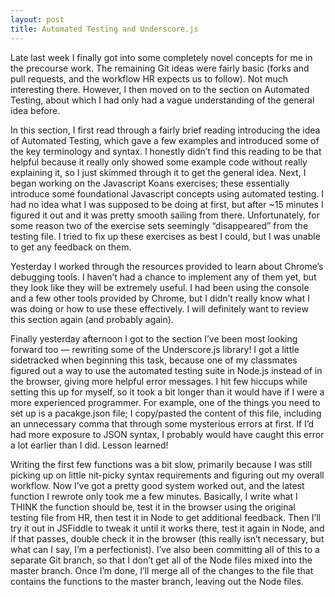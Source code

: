```yaml
---
layout: post
title: Automated Testing and Underscore.js
---
```


Late last week I finally got into some completely novel concepts for me in the precourse work. The remaining Git ideas were fairly basic (forks and pull requests, and the workflow HR expects us to follow). Not much interesting there. However, I then moved on to the section on Automated Testing, about which I had only had a vague understanding of the general idea before.

In this section, I first read through a fairly brief reading introducing the idea of Automated Testing, which gave a few examples and introduced some of the key terminology and syntax. I honestly didn’t find this reading to be that helpful because it really only showed some example code without really explaining it, so I just skimmed through it to get the general idea. Next, I began working on the Javascript Koans exercises; these essentially introduce some foundational Javascript concepts using automated testing. I had no idea what I was supposed to be doing at first, but after ~15 minutes I figured it out and it was pretty smooth sailing from there. Unfortunately, for some reason two of the exercise sets seemingly “disappeared” from the testing file. I tried to fix up these exercises as best I could, but I was unable to get any feedback on them.

Yesterday I worked through the resources provided to learn about Chrome’s debugging tools. I haven’t had a chance to implement any of them yet, but they look like they will be extremely useful. I had been using the console and a few other tools provided by Chrome, but I didn’t really know what I was doing or how to use these effectively. I will definitely want to review this section again (and probably again).

Finally yesterday afternoon I got to the section I’ve been most looking forward too — rewriting some of the Underscore.js library! I got a little sidetracked when beginning this task, because one of my classmates figured out a way to use the automated testing suite in Node.js instead of in the browser, giving more helpful error messages. I hit  few hiccups while setting this up for myself, so it took a bit longer than it would have if I were a more experienced programmer. For example, one of the things you need to set up is a pacakge.json file; I copy/pasted the content of this file, including an unnecessary comma that through some mysterious errors at first. If I’d had more exposure to JSON syntax, I probably would have caught this error a lot earlier than I did. Lesson learned!

Writing the first few functions was a bit slow, primarily because I was still picking up on little nit-picky syntax requirements and figuring out my overall workflow. Now I’ve got a pretty good system worked out, and the latest function I rewrote only took me a few minutes. Basically, I write what I THINK the function should be, test it in the browser using the original testing file from HR, then test it in Node to get additional feedback. Then I’ll try it out in JSFiddle to tweak it until it works there, test it again in Node, and if that passes, double check it in the browser (this really isn’t necessary, but what can I say, I’m a perfectionist). I’ve also been committing all of this to a separate Git branch, so that I don’t get all of the Node files mixed into the master branch. Once I’m done, I’ll merge all of the changes to the file that contains the functions to the master branch, leaving out the Node files.